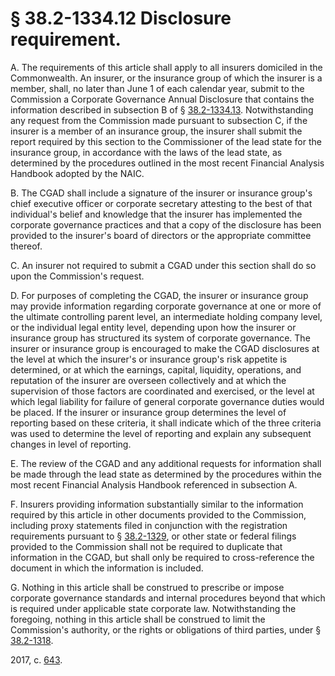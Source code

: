 # § 38.2-1334.12 Disclosure requirement.

<p>A. The requirements of this article shall apply to all insurers domiciled in the Commonwealth. An insurer, or the insurance group of which the insurer is a member, shall, no later than June 1 of each calendar year, submit to the Commission a Corporate Governance Annual Disclosure that contains the information described in subsection B of § <a href='/vacode/38.2-1334.13/'>38.2-1334.13</a>. Notwithstanding any request from the Commission made pursuant to subsection C, if the insurer is a member of an insurance group, the insurer shall submit the report required by this section to the Commissioner of the lead state for the insurance group, in accordance with the laws of the lead state, as determined by the procedures outlined in the most recent Financial Analysis Handbook adopted by the NAIC.</p><p>B. The CGAD shall include a signature of the insurer or insurance group's chief executive officer or corporate secretary attesting to the best of that individual's belief and knowledge that the insurer has implemented the corporate governance practices and that a copy of the disclosure has been provided to the insurer's board of directors or the appropriate committee thereof.</p><p>C. An insurer not required to submit a CGAD under this section shall do so upon the Commission's request.</p><p>D. For purposes of completing the CGAD, the insurer or insurance group may provide information regarding corporate governance at one or more of the ultimate controlling parent level, an intermediate holding company level, or the individual legal entity level, depending upon how the insurer or insurance group has structured its system of corporate governance. The insurer or insurance group is encouraged to make the CGAD disclosures at the level at which the insurer's or insurance group's risk appetite is determined, or at which the earnings, capital, liquidity, operations, and reputation of the insurer are overseen collectively and at which the supervision of those factors are coordinated and exercised, or the level at which legal liability for failure of general corporate governance duties would be placed. If the insurer or insurance group determines the level of reporting based on these criteria, it shall indicate which of the three criteria was used to determine the level of reporting and explain any subsequent changes in level of reporting.</p><p>E. The review of the CGAD and any additional requests for information shall be made through the lead state as determined by the procedures within the most recent Financial Analysis Handbook referenced in subsection A.</p><p>F. Insurers providing information substantially similar to the information required by this article in other documents provided to the Commission, including proxy statements filed in conjunction with the registration requirements pursuant to § <a href='/vacode/38.2-1329/'>38.2-1329</a>, or other state or federal filings provided to the Commission shall not be required to duplicate that information in the CGAD, but shall only be required to cross-reference the document in which the information is included.</p><p>G. Nothing in this article shall be construed to prescribe or impose corporate governance standards and internal procedures beyond that which is required under applicable state corporate law. Notwithstanding the foregoing, nothing in this article shall be construed to limit the Commission's authority, or the rights or obligations of third parties, under § <a href='/vacode/38.2-1318/'>38.2-1318</a>.</p><p>2017, c. <a href='http://lis.virginia.gov/cgi-bin/legp604.exe?171+ful+CHAP0643'>643</a>.</p>